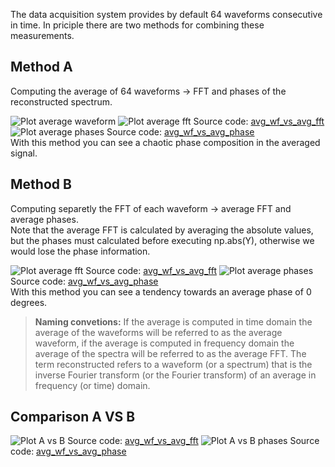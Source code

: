 The data acquisition system provides by default 64 waveforms consecutive in time. In priciple there are two methods for combining these measurements.

## Method A
Computing the average of 64 waveforms $\longrightarrow$ FFT and phases of the reconstructed spectrum.

![Plot average waveform](070824_15.46/avg_wf_A.png)
![Plot average fft](070824_15.46/avg_fft_A.png)
Source code: [avg_wf_vs_avg_fft](avg_wf_VS_avg_fft-NOerrors.ipynb)
![Plot average phases](070824_15.46/avg_phases_A.png)
Source code: [avg_wf_vs_avg_phase](avg_wf_VS_avg_phase-NOerrors.ipynb) \
With this method you can see a chaotic phase composition in the averaged signal.

## Method B
Computing separetly the FFT of each waveform $\longrightarrow$ average FFT and average phases.\
Note that the average FFT is calculated by averaging the absolute values, but the phases must calculated before executing np.abs(Y), otherwise we would lose the phase information.

![Plot average fft](070824_15.46/avg_fft_B.png)
Source code: [avg_wf_vs_avg_fft](avg_wf_VS_avg_fft-NOerrors.ipynb)
![Plot average phases](070824_15.46/avg_phases_B.png)
Source code: [avg_wf_vs_avg_phase](avg_wf_VS_avg_phase-NOerrors.ipynb) \
With this method you can see a tendency towards an average phase of 0 degrees.

> **Naming convetions:** If the average is computed in time domain the average of the waveforms will be referred to as the average waveform, if the average is computed in frequency domain the average of the spectra will be referred to as the average FFT.
The term reconstructed refers to a waveform (or a spectrum) that is the inverse Fourier transform (or the Fourier transform) of an average in frequency (or time) domain.

## Comparison A VS B

![Plot A vs B](070824_15.46/A_VS_B.png)
Source code: [avg_wf_vs_avg_fft](avg_wf_VS_avg_fft-NOerrors.ipynb)
![Plot A vs B phases](070824_15.46/A_VS_B_phases.png)
Source code: [avg_wf_vs_avg_phase](avg_wf_VS_avg_phase-NOerrors.ipynb)

